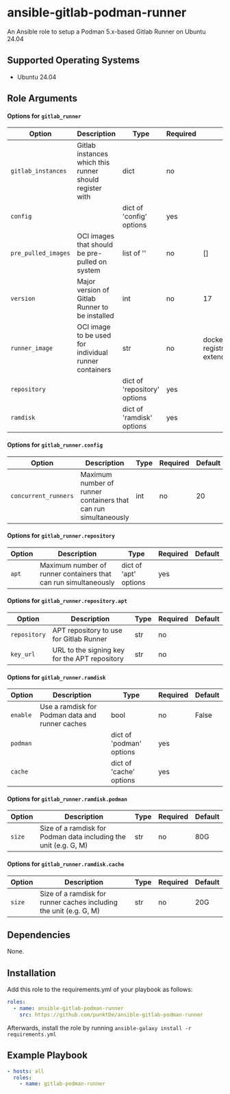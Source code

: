 <!-- BEGIN_ANSIBLE_DOCS -->
# ansible-gitlab-podman-runner

An Ansible role to setup a Podman 5.x-based Gitlab Runner on Ubuntu 24.04

## Supported Operating Systems

- Ubuntu 24.04

## Role Arguments



#### Options for `gitlab_runner`

|Option|Description|Type|Required|Default|
|---|---|---|---|---|
| `gitlab_instances` | Gitlab instances which this runner should register with | dict | no |  |
| `config` |  | dict of 'config' options | yes |  |
| `pre_pulled_images` | OCI images that should be pre-pulled on system | list of '' | no | [] |
| `version` | Major version of Gitlab Runner to be installed | int | no | 17 |
| `runner_image` | OCI image to be used for individual runner containers | str | no | docker-registry.punkt.de/docker/podman-extended |
| `repository` |  | dict of 'repository' options | yes |  |
| `ramdisk` |  | dict of 'ramdisk' options | yes |  |

#### Options for `gitlab_runner.config`

|Option|Description|Type|Required|Default|
|---|---|---|---|---|
| `concurrent_runners` | Maximum number of runner containers that can run simultaneously | int | no | 20 |

#### Options for `gitlab_runner.repository`

|Option|Description|Type|Required|Default|
|---|---|---|---|---|
| `apt` | Maximum number of runner containers that can run simultaneously | dict of 'apt' options | yes |  |

#### Options for `gitlab_runner.repository.apt`

|Option|Description|Type|Required|Default|
|---|---|---|---|---|
| `repository` | APT repository to use for Gitlab Runner | str | no |  |
| `key_url` | URL to the signing key for the APT repository | str | no |  |

#### Options for `gitlab_runner.ramdisk`

|Option|Description|Type|Required|Default|
|---|---|---|---|---|
| `enable` | Use a ramdisk for Podman data and runner caches | bool | no | False |
| `podman` |  | dict of 'podman' options | yes |  |
| `cache` |  | dict of 'cache' options | yes |  |

#### Options for `gitlab_runner.ramdisk.podman`

|Option|Description|Type|Required|Default|
|---|---|---|---|---|
| `size` | Size of a ramdisk for Podman data including the unit (e.g. G, M) | str | no | 80G |

#### Options for `gitlab_runner.ramdisk.cache`

|Option|Description|Type|Required|Default|
|---|---|---|---|---|
| `size` | Size of a ramdisk for runner caches including the unit (e.g. G, M) | str | no | 20G |

## Dependencies
None.

## Installation
Add this role to the requirements.yml of your playbook as follows:
```yaml
roles:
  - name: ansible-gitlab-podman-runner
    src: https://github.com/punktDe/ansible-gitlab-podman-runner
```

Afterwards, install the role by running `ansible-galaxy install -r requirements.yml`

## Example Playbook

```yaml
- hosts: all
  roles:
    - name: gitlab-podman-runner
```

<!-- END_ANSIBLE_DOCS -->
